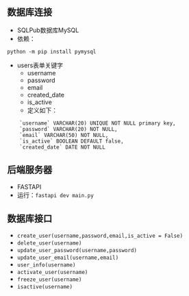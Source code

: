 ## 数据库连接

-  SQLPub数据库MySQL
- 依赖：
```
python -m pip install pymysql

```

- users表单关键字
    - username
    - password
    - email
    - created_date
    - is_active
    - 定义如下：
```mysql
    `username` VARCHAR(20) UNIQUE NOT NULL primary key,
    `password` VARCHAR(20) NOT NULL,
    `email` VARCHAR(50) NOT NULL,
    `is_active` BOOLEAN DEFAULT false,
    `created_date` DATE NOT NULL
```

## 后端服务器
- FASTAPI
- 运行：`fastapi dev main.py`

## 数据库接口
- `create_user(username,password,email,is_active = False)`
- `delete_user(username)`
- `update_user_password(username,password)`
- `update_user_email(username,email)`
- `user_info(username)`
- `activate_user(username)`
- `freeze_user(username)`
- `isactive(username)`